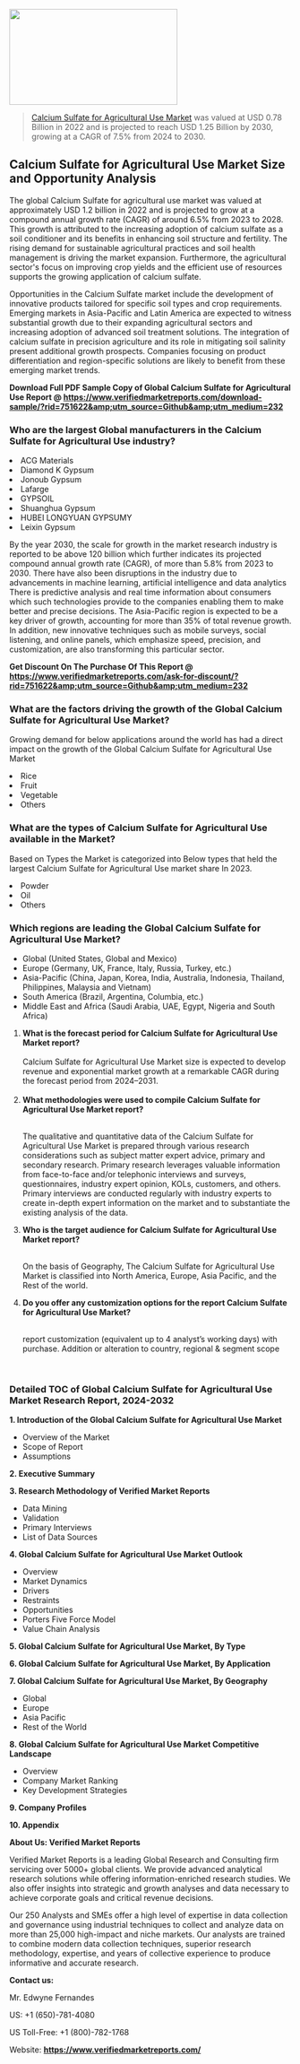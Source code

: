 
<img src="https://ffe5etoiles.com/wp-content/uploads/2024/12/MST1-300x171.png" alt="" width="300" height="171" class="alignnone size-medium wp-image-20088" /><blockquote><p><p><a href="https://www.verifiedmarketreports.com/download-sample/?rid=751622&utm_source=Github&utm_medium=232" target="_blank">Calcium Sulfate for Agricultural Use Market</a> was valued at USD 0.78 Billion in 2022 and is projected to reach USD 1.25 Billion by 2030, growing at a CAGR of 7.5% from 2024 to 2030.</p></blockquote><p><h2>Calcium Sulfate for Agricultural Use Market Size and Opportunity Analysis</h2><p>The global Calcium Sulfate for agricultural use market was valued at approximately USD 1.2 billion in 2022 and is projected to grow at a compound annual growth rate (CAGR) of around 6.5% from 2023 to 2028. This growth is attributed to the increasing adoption of calcium sulfate as a soil conditioner and its benefits in enhancing soil structure and fertility. The rising demand for sustainable agricultural practices and soil health management is driving the market expansion. Furthermore, the agricultural sector's focus on improving crop yields and the efficient use of resources supports the growing application of calcium sulfate.</p><p>Opportunities in the Calcium Sulfate market include the development of innovative products tailored for specific soil types and crop requirements. Emerging markets in Asia-Pacific and Latin America are expected to witness substantial growth due to their expanding agricultural sectors and increasing adoption of advanced soil treatment solutions. The integration of calcium sulfate in precision agriculture and its role in mitigating soil salinity present additional growth prospects. Companies focusing on product differentiation and region-specific solutions are likely to benefit from these emerging market trends.</p></p><p class=""><strong>Download Full PDF Sample Copy of Global Calcium Sulfate for Agricultural Use Report @ <a href="https://www.verifiedmarketreports.com/download-sample/?rid=751622&amp;utm_source=Github&amp;utm_medium=232" target="_blank">https://www.verifiedmarketreports.com/download-sample/?rid=751622&amp;utm_source=Github&amp;utm_medium=232</a></strong></p><h3 id="" class="">Who are the largest Global manufacturers in the Calcium Sulfate for Agricultural Use industry?</h3><p><li>ACG Materials</li><li> Diamond K Gypsum</li><li> Jonoub Gypsum</li><li> Lafarge</li><li> GYPSOIL</li><li> Shuanghua Gypsum</li><li> HUBEI LONGYUAN GYPSUMY</li><li> Leixin Gypsum</li></p><div class=""><div class="" dir="" data-message-author-role="" data-message-id="" data-message-model-slug=""><div class=""><div class=""><div class=""><div class="" dir="" data-message-author-role="" data-message-id="" data-message-model-slug=""><div class=""><div class=""><p>By the year 2030, the scale for growth in the market research industry is reported to be above 120 billion which further indicates its projected compound annual growth rate (CAGR), of more than 5.8% from 2023 to 2030. There have also been disruptions in the industry due to advancements in machine learning, artificial intelligence and data analytics There is predictive analysis and real time information about consumers which such technologies provide to the companies enabling them to make better and precise decisions. The Asia-Pacific region is expected to be a key driver of growth, accounting for more than 35% of total revenue growth. In addition, new innovative techniques such as mobile surveys, social listening, and online panels, which emphasize speed, precision, and customization, are also transforming this particular sector.</p><p><strong>Get Discount On The Purchase Of This Report @&nbsp; <a href="https://www.verifiedmarketreports.com/ask-for-discount/?rid=751622&amp;utm_source=Github&amp;utm_medium=232" target="_blank">https://www.verifiedmarketreports.com/ask-for-discount/?rid=751622&amp;utm_source=Github&amp;utm_medium=232</a></strong></p></div></div></div></div></div></div></div></div><h3 id="" class="">What are the factors driving the growth of the Global Calcium Sulfate for Agricultural Use Market?</h3><p id="" class="">Growing demand for below applications around the world has had a direct impact on the growth of the Global Calcium Sulfate for Agricultural Use Market</p><p id="" class=""><li>Rice</li><li> Fruit</li><li> Vegetable</li><li> Others</li></p><h3 id="" class="">What are the types of Calcium Sulfate for Agricultural Use available in the Market?</h3><p id="" class="">Based on Types the Market is categorized into Below types that held the largest Calcium Sulfate for Agricultural Use market share In 2023.</p><p id="" class=""><li>Powder</li><li> Oil</li><li> Others</li></p><h3 id="" class="">Which regions are leading the Global Calcium Sulfate for Agricultural Use Market?</h3><ul><li>Global (United States, Global and Mexico)</li><li>Europe (Germany, UK, France, Italy, Russia, Turkey, etc.)</li><li>Asia-Pacific (China, Japan, Korea, India, Australia, Indonesia, Thailand, Philippines, Malaysia and Vietnam)</li><li>South America (Brazil, Argentina, Columbia, etc.)</li><li>Middle East and Africa (Saudi Arabia, UAE, Egypt, Nigeria and South Africa)</li></ul><p><ol><li><strong>What is the forecast period for Calcium Sulfate for Agricultural Use Market report?<br /></strong><br /><span data-sheets-root="1" data-sheets-value="{&quot;1&quot;:2,&quot;2&quot;:&quot;XXXX size is expected to develop revenue and exponential market growth at a remarkable CAGR during the forecast period from 2024&ndash;2030.&quot;}" data-sheets-userformat="{&quot;2&quot;:12674,&quot;4&quot;:{&quot;1&quot;:2,&quot;2&quot;:16776960},&quot;10&quot;:2,&quot;11&quot;:0,&quot;15&quot;:&quot;Arial&quot;,&quot;16&quot;:12}">Calcium Sulfate for Agricultural Use Market size is expected to develop revenue and exponential market growth at a remarkable CAGR during the forecast period from 2024&ndash;2031.</span><br /><br /></li><li><strong>What methodologies were used to compile Calcium Sulfate for Agricultural Use Market report?<br /><br /></strong><p>The qualitative and quantitative data of the&nbsp;Calcium Sulfate for Agricultural Use Market is prepared through various research considerations such as subject matter expert advice, primary and secondary research. Primary research leverages valuable information from face-to-face and/or telephonic interviews and surveys, questionnaires, industry expert opinion, KOLs, customers, and others. Primary interviews are conducted regularly with industry experts to create in-depth expert information on the market and to substantiate the existing analysis of the data.&nbsp;</p></li><li><strong>Who is the target audience for Calcium Sulfate for Agricultural Use Market report?<br /><br /></strong><p>On the basis of Geography, The&nbsp;Calcium Sulfate for Agricultural Use Market is classified into North America, Europe, Asia Pacific, and the Rest of the world.</p></li><li><strong>Do you offer any customization options for the report Calcium Sulfate for Agricultural Use Market?<br /><br /></strong><p>report customization (equivalent up to 4 analyst&rsquo;s working days) with purchase. Addition or alteration to country, regional &amp; segment scope</p><p>&nbsp;</p></li></ol></p><h3 id="" class="">Detailed TOC of Global Calcium Sulfate for Agricultural Use Market Research Report, 2024-2032</h3><p id="" class=""><strong>1. Introduction of the Global Calcium Sulfate for Agricultural Use Market</strong></p><ul><li>Overview of the Market</li><li>Scope of Report</li><li>Assumptions</li></ul><p id="" class=""><strong>2. Executive Summary</strong></p><p id="" class=""><strong>3. Research Methodology of&nbsp;Verified Market Reports</strong></p><ul><li>Data Mining</li><li>Validation</li><li>Primary Interviews</li><li>List of Data Sources</li></ul><p id="" class=""><strong>4. Global Calcium Sulfate for Agricultural Use Market Outlook</strong></p><ul><li>Overview</li><li>Market Dynamics</li><li>Drivers</li><li>Restraints</li><li>Opportunities</li><li>Porters Five Force Model</li><li>Value Chain Analysis</li></ul><p id="" class=""><strong>5. Global Calcium Sulfate for Agricultural Use Market, By&nbsp;Type</strong></p><p id="" class=""><strong>6. Global Calcium Sulfate for Agricultural Use Market, By Application</strong></p><p id="" class=""><strong>7. Global Calcium Sulfate for Agricultural Use Market, By Geography</strong></p><ul><li>Global</li><li>Europe</li><li>Asia Pacific</li><li>Rest of the World</li></ul><p id="" class=""><strong>8. Global Calcium Sulfate for Agricultural Use Market Competitive Landscape</strong></p><ul><li>Overview</li><li>Company Market Ranking</li><li>Key Development Strategies</li></ul><p id="" class=""><strong>9. Company Profiles</strong></p><p id="" class=""><strong>10. Appendix</strong></p><p id="" class=""><strong>About Us: Verified Market Reports</strong></p><p id="" class="">Verified Market Reports is a leading Global Research and Consulting firm servicing over 5000+ global clients. We provide advanced analytical research solutions while offering information-enriched research studies. We also offer insights into strategic and growth analyses and data necessary to achieve corporate goals and critical revenue decisions.</p><p id="" class="">Our 250 Analysts and SMEs offer a high level of expertise in data collection and governance using industrial techniques to collect and analyze data on more than 25,000 high-impact and niche markets. Our analysts are trained to combine modern data collection techniques, superior research methodology, expertise, and years of collective experience to produce informative and accurate research.</p><p id="" class=""><strong>Contact us:</strong></p><p id="" class="">Mr. Edwyne Fernandes</p><p id="" class="">US: +1 (650)-781-4080</p><p id="" class="">US Toll-Free: +1 (800)-782-1768</p><p id="" class="">Website: <a target="" data-test-app-aware-link=""><strong>https://www.verifiedmarketreports.com/</strong></a></p>
